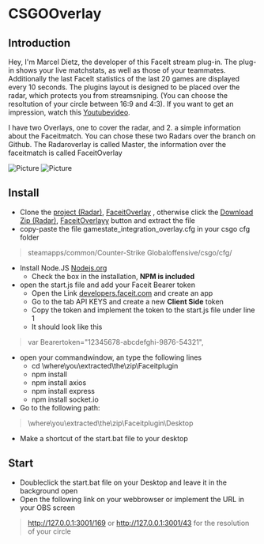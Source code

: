 # **CSGOOverlay**

## Introduction

Hey, I'm Marcel Dietz, the developer of this FaceIt stream plug-in.
The plug-in shows your live matchstats, as well as those of your teammates.
Additionally the last FaceIt statistics of the last 20 games are displayed every 10 seconds.
The plugins layout is designed to be placed over the radar, which protects you from streamsniping. (You can choose the resoltution of your circle between 16:9 and 4:3).
If you want to get an impression, watch this [Youtubevideo](https://youtu.be/pTHZYc1WQpM). 

I have two Overlays, one to cover the radar, and 2. a simple information about the Faceitmatch.
You can chose these two Radars over the branch on Github.
The Radaroverlay is called Master, the information over the faceitmatch is called FaceitOverlay

![Picture](https://raw.githubusercontent.com/Dietze1595/Faceitplugin/master/public/picture/overview.PNG) 
![Picture](https://raw.githubusercontent.com/Dietze1595/Faceitplugin/FaceitOverlay/public/picture/picture.PNG)




## Install

* Clone the [project (Radar)](https://github.com/Dietze1595/Faceitplugin), [FaceitOverlay](https://github.com/Dietze1595/Faceitplugin/tree/FaceitOverlay) , otherwise click the [Download Zip (Radar)](https://github.com/Dietze1595/Faceitplugin/archive/master.zip), [FaceitOverlayy](https://github.com/Dietze1595/Faceitplugin/archive/FaceitOverlay.zip) button and extract the file
* copy-paste the file gamestate_integration_overlay.cfg in your csgo cfg folder 
> steamapps/common/Counter-Strike Globaloffensive/csgo/cfg/
* Install Node.JS [Nodejs.org](https://nodejs.org/en/download/)
  * Check the box in the installation, **NPM is included**
* open the start.js file and add your Faceit Bearer token
  * Open the Link [developers.faceit.com](https://developers.faceit.com/apps) and create an app
  * Go to the tab API KEYS and create a new **Client Side** token
  * Copy the token and implement the token to the start.js file under line 1
  * It should look like this
> var Bearertoken="12345678-abcdefghi-9876-54321",
* open your commandwindow, an type the following lines
  * cd \where\you\extracted\the\zip\Faceitplugin
  * npm install
  * npm install axios
  * npm install express
  * npm install socket.io
* Go to the following path: 
> \where\you\extracted\the\zip\Faceitplugin\Desktop
* Make a shortcut of the start.bat file to your desktop
 
## Start

* Doubleclick the start.bat file on your Desktop and leave it in the background open
* Open the following link on your webbrowser or implement the URL in your OBS screen
> http://127.0.0.1:3001/169 or http://127.0.0.1:3001/43 for the resolution of your circle

